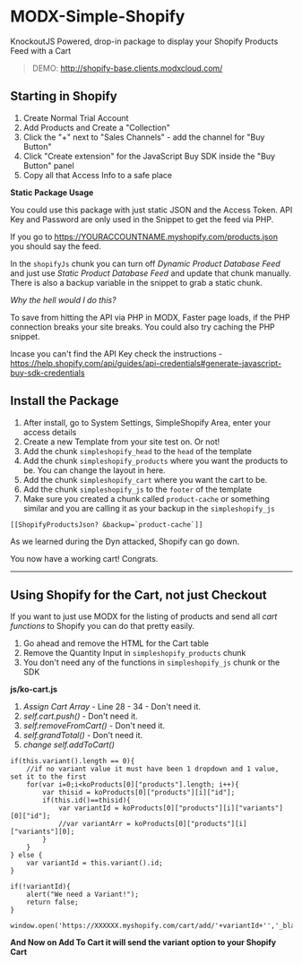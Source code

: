 # MODX-Simple-Shopify
KnockoutJS Powered, drop-in package to display your Shopify Products Feed with a Cart

> DEMO: http://shopify-base.clients.modxcloud.com/

## Starting in Shopify

1. Create Normal Trial Account
2. Add Products and Create a "Collection"
3. Click the "+" next to "Sales Channels" - add the channel for "Buy Button"
4. Click "Create extension" for the JavaScript Buy SDK inside the "Buy Button" panel
5. Copy all that Access Info to a safe place

**Static Package Usage**

You could use this package with just static JSON and the Access Token. API Key and Password are only used in the Snippet to get the feed via PHP.

If you go to https://YOURACCOUNTNAME.myshopify.com/products.json you should say the feed.

In the `shopifyJs` chunk you can turn off *Dynamic Product Database Feed* and just use *Static Product Database Feed* and update that chunk manually. There is also a backup variable in the snippet to grab a static chunk.

*Why the hell would I do this?*

To save from hitting the API via PHP in MODX, Faster page loads, if the PHP connection breaks your site breaks. You could also try caching the PHP snippet.

Incase you can't find the API Key check the instructions - https://help.shopify.com/api/guides/api-credentials#generate-javascript-buy-sdk-credentials

## Install the Package

1. After install, go to System Settings, SimpleShopify Area, enter your access details
2. Create a new Template from your site test on. Or not!
3. Add the chunk `simpleshopify_head` to the `head` of the template
4. Add the chunk `simpleshopify_products` where you want the products to be. You can change the layout in here.
5. Add the chunk `simpleshopify_cart` where you want the cart to be.
6. Add the chunk `simpleshopify_js` to the `footer` of the template
7. Make sure you created a chunk called `product-cache` or something similar and you are calling it as your backup in the `simpleshopify_js`

```
[[ShopifyProductsJson? &backup=`product-cache`]]
```

As we learned during the Dyn attacked, Shopify can go down.

You now have a working cart! Congrats.

---

## Using Shopify for the Cart, not just Checkout

If you want to just use MODX for the listing of products and send all *cart functions* to Shopify you can do that pretty easily.

1. Go ahead and remove the HTML for the Cart table
2. Remove the Quantity Input in `simpleshopify_products` chunk
3. You don't need any of the functions in `simpleshopify_js` chunk or the SDK

**js/ko-cart.js**

1. *Assign Cart Array* - Line 28 - 34 - Don't need it.
2. *self.cart.push()* - Don't need it.
3. *self.removeFromCart()* - Don't need it.
4. *self.grandTotal()* - Don't need it.
5. *change self.addToCart()*

```
if(this.variant().length == 0){
    //if no variant value it must have been 1 dropdown and 1 value, set it to the first
    for(var i=0;i<koProducts[0]["products"].length; i++){
        var thisid = koProducts[0]["products"][i]["id"];
        if(this.id()==thisid){
            var variantId = koProducts[0]["products"][i]["variants"][0]["id"];
            //var variantArr = koProducts[0]["products"][i]["variants"][0];
        }
    }
} else {
    var variantId = this.variant().id;
}

if(!variantId){
    alert("We need a Variant!");
    return false;
}

window.open('https://XXXXXX.myshopify.com/cart/add/'+variantId+'','_blank');
```

**And Now on Add To Cart it will send the variant option to your Shopify Cart**
